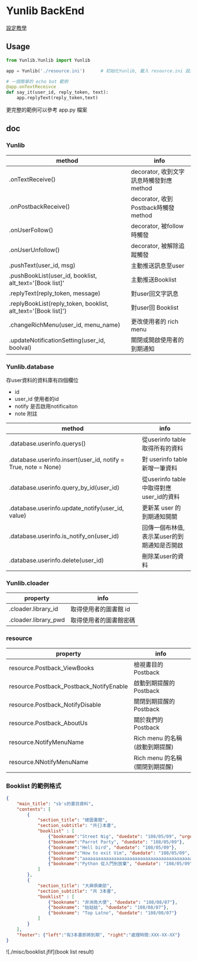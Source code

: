 # Yunlib BackEnd

[設定教學](https://hackmd.io/s/BkWQymXoV)

## Usage

```python
from Yunlib.Yunlib import Yunlib

app = Yunlib('./resource.ini')      # 初始化Yunlib, 載入 resource.ini 設定檔

# 一個簡單的 echo bot 範例
@app.onTextReceivce
def say_it(user_id, reply_token, text):
    app.replyText(reply_token,text)
```

更完整的範例可以參考 app.py 檔案

## doc

### Yunlib

| method | info |
| --------------- | -------- |
| .onTextReceive() | decorator, 收到文字訊息時觸發對應 method |
| .onPostbackReceive() | decorator, 收到Postback時觸發 method |
| .onUserFollow() | decorator, 被follow時觸發 |
| .onUserUnfollow() | decorator, 被解除追蹤觸發 |
| .pushText(user_id, msg) | 主動推送訊息至user |
| .pushBookList(user_id, booklist, alt_text='[Book list]' | 主動推送Booklist |
| .replyText(reply_token, message) | 對user回文字訊息 |
| .replyBookList(reply_token, booklist, alt_text='[Book list]') | 對user回 Booklist |
| .changeRichMenu(user_id, menu_name) | 更改使用者的 rich menu |
| .updateNotificationSetting(user_id, boolval) | 關閉或開啟使用者的到期通知 |

### Yunlib.database

存user資料的資料庫有四個欄位

* id 
* user_id 使用者的id
* notify 是否啟用notificaiton
* note 附註

| method          | info |
| --------------- | ---- |
| .database.userinfo.querys() | 從userinfo table取得所有的資料 |
| .database.userinfo.insert(user_id, notify = True, note = None) | 對 userinfo table 新增一筆資料 |
| .database.userinfo.query_by_id(user_id) | 從userinfo table中取得對應user_id的資料 |
| .database.userinfo.update_notify(user_id, value) | 更新某 user 的 到期通知開關 |
| .database.userinfo.is_notify_on(user_id) | 回傳一個布林值,表示某user的到期通知是否開啟 |
| .database.userinfo.delete(user_id) | 刪除某user的資料 |

### Yunlib.cloader

| property | info     |
| -------- | -------- |
| .cloader.library_id | 取得使用者的圖書館 id |
| .cloader.library_pwd | 取得使用者的圖書館密碼 | 

### resource

| property | info |
| -------- | ---- |
| resource.Postback_ViewBooks | 檢視書目的 Postback |
| resource.Postback_Postback_NotifyEnable | 啟動到期提醒的 Postback |
| resource.Postback_NotifyDisable | 關閉到期提醒的 Postback |
| resource.Postback_AboutUs | 關於我們的 Postback |
| resource.NotifyMenuName | Rich menu 的名稱(啟動到期提醒) | 
| resource.NNotifyMenuName | Rich menu 的名稱(關閉到期提醒) |

### Booklist 的範例格式

```json
{
    "main_title": "sb's的書目資料",
    "contents": [
        {
            "section_title": "總圖書館",
            "section_subtitle": "共{}本書",
            "booklist" : [
                {"bookname":"Street Nig", "duedate": "108/05/09", "urgent": True},
                {"bookname":"Parrot Party", "duedate": "108/05/09"},
                {"bookname":"Hell bird", "duedate": "108/05/09"},
                {"bookname":"How to exit Vim", "duedate": "108/05/09", "urgent": True},
                {"bookname":"aaaaaaaaaaaaaaaaaaaaaaaaaaaaaaaaaaaaaaaaaaaaaaaaaaaaaaaaaaaaa", "duedate": "108/05/09"},
                {"bookname":"Python 從入門到放棄", "duedate": "108/05/09"}
            ]
        },
        {
            "section_title": "大麻俱樂部",
            "section_subtitle": "共 3本書",
            "booklist" : [
                {"bookname": "非洲鳥大便", "duedate": "108/08/07"},
                {"bookname": "姑姑姑", "duedate": "108/08/07"},
                {"bookname": "Top Latno", "duedate": "108/08/07"}
            ]
        }
    ],
    "footer": {"left":"有3本書即將到期", "right":"處理時間:XXX-XX-XX"}
}
```

![./misc/booklist.jfif](book list result)
